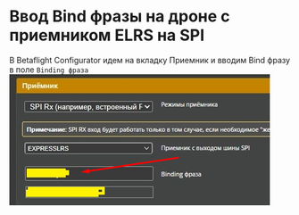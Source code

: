 # Ввод Bind фразы на дроне с приемником ELRS на SPI
В Betaflight Configurator идем на вкладку Приемник и вводим Bind фразу в поле `Binding фраза`  
![](SPI_BindPhrase.png)  
